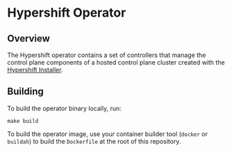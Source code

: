 # Hypershift Operator

## Overview
The Hypershift operator contains a set of controllers that manage the control plane components of a 
hosted control plane cluster created with the [Hypershift Installer](https://github.com/openshift-hive/hypershift-installer).

## Building

To build the operator binary locally, run:

```
make build
```

To build the operator image, use your container builder tool (`docker` or `buildah`) to build the `Dockerfile` at the root of this repository.
